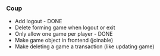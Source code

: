 ### Coup

- Add logout - DONE
- Delete forming game when logout or exit
- Only allow one game per player - DONE
- Make game object in frontend (joinable)
- Make deleting a game a transaction (like updating game)
